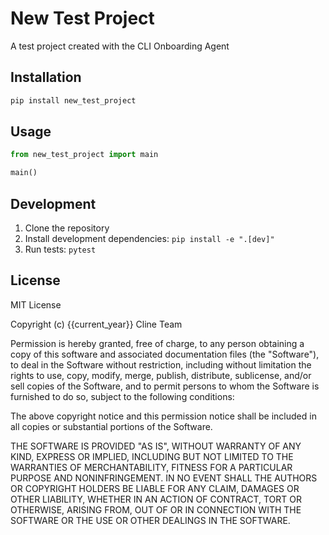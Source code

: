 # New Test Project

A test project created with the CLI Onboarding Agent

## Installation

```bash
pip install new_test_project
```

## Usage

```python
from new_test_project import main

main()
```

## Development

1. Clone the repository
2. Install development dependencies: `pip install -e ".[dev]"`
3. Run tests: `pytest`

## License

MIT License

Copyright (c) {{current_year}} Cline Team

Permission is hereby granted, free of charge, to any person obtaining a copy
of this software and associated documentation files (the "Software"), to deal
in the Software without restriction, including without limitation the rights
to use, copy, modify, merge, publish, distribute, sublicense, and/or sell
copies of the Software, and to permit persons to whom the Software is
furnished to do so, subject to the following conditions:

The above copyright notice and this permission notice shall be included in all
copies or substantial portions of the Software.

THE SOFTWARE IS PROVIDED "AS IS", WITHOUT WARRANTY OF ANY KIND, EXPRESS OR
IMPLIED, INCLUDING BUT NOT LIMITED TO THE WARRANTIES OF MERCHANTABILITY,
FITNESS FOR A PARTICULAR PURPOSE AND NONINFRINGEMENT. IN NO EVENT SHALL THE
AUTHORS OR COPYRIGHT HOLDERS BE LIABLE FOR ANY CLAIM, DAMAGES OR OTHER
LIABILITY, WHETHER IN AN ACTION OF CONTRACT, TORT OR OTHERWISE, ARISING FROM,
OUT OF OR IN CONNECTION WITH THE SOFTWARE OR THE USE OR OTHER DEALINGS IN THE
SOFTWARE.
